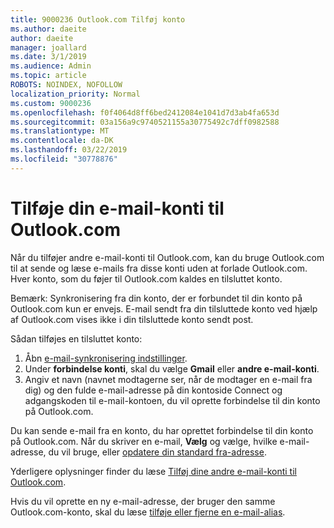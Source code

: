 ```yaml
---
title: 9000236 Outlook.com Tilføj konto
ms.author: daeite
author: daeite
manager: joallard
ms.date: 3/1/2019
ms.audience: Admin
ms.topic: article
ROBOTS: NOINDEX, NOFOLLOW
localization_priority: Normal
ms.custom: 9000236
ms.openlocfilehash: f0f4064d8ff6bed2412084e1041d7d3ab4fa653d
ms.sourcegitcommit: 03a156a9c9740521155a30775492c7dff0982588
ms.translationtype: MT
ms.contentlocale: da-DK
ms.lasthandoff: 03/22/2019
ms.locfileid: "30778876"
---
```

# <a name="add-your-other-email-accounts-to-outlookcom"></a>Tilføje din e-mail-konti til Outlook.com

Når du tilføjer andre e-mail-konti til Outlook.com, kan du bruge Outlook.com til at sende og læse e-mails fra disse konti uden at forlade Outlook.com. Hver konto, som du føjer til Outlook.com kaldes en tilsluttet konto.

Bemærk: Synkronisering fra din konto, der er forbundet til din konto på Outlook.com kun er envejs. E-mail sendt fra din tilsluttede konto ved hjælp af Outlook.com vises ikke i din tilsluttede konto sendt post.

Sådan tilføjes en tilsluttet konto:

1. Åbn [e-mail-synkronisering indstillinger](https://go.microsoft.com/fwlink/?linkid=875264).
2. Under **forbindelse konti**, skal du vælge **Gmail** eller **andre e-mail-konti**.
3. Angiv et navn (navnet modtagerne ser, når de modtager en e-mail fra dig) og den fulde e-mail-adresse på din kontoside Connect og adgangskoden til e-mail-kontoen, du vil oprette forbindelse til din konto på Outlook.com.

Du kan sende e-mail fra en konto, du har oprettet forbindelse til din konto på Outlook.com. Når du skriver en e-mail, **Vælg** og vælge, hvilke e-mail-adresse, du vil bruge, eller [opdatere din standard fra-adresse](https://go.microsoft.com/fwlink/?linkid=875264).

Yderligere oplysninger finder du læse [Tilføj dine andre e-mail-konti til Outlook.com](https://support.office.com/article/c5224df4-5885-4e79-91ba-523aa743f0ba).

Hvis du vil oprette en ny e-mail-adresse, der bruger den samme Outlook.com-konto, skal du læse [tilføje eller fjerne en e-mail-alias](https://support.office.com/article/459b1989-356d-40fa-a689-8f285b13f1f2).